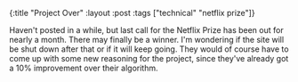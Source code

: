 {:title "Project Over"
 :layout :post
 :tags ["technical" "netflix prize"]}

Haven't posted in a while, but last call for the Netflix Prize has been out for nearly a month. There may finally be a winner. I'm wondering if the site will be shut down after that or if it will keep going. They would of course have to come up with some new reasoning for the project, since they've already got a 10% improvement over their algorithm.
